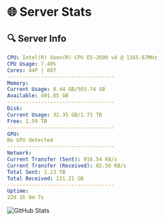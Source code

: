 # 🌐 Server Stats
## 🔍 Server Info
```yaml
CPU: Intel(R) Xeon(R) CPU E5-2699 v4 @ 1365.67MHz
CPU Usage: 7.40%
Cores: 44P | 88T
-----------------------------------
Memory:
Current Usage: 8.44 GB/503.74 GB
Available: 491.85 GB
-----------------------------------
Disk:
Current Usage: 32.35 GB/1.71 TB
Free: 1.59 TB
-----------------------------------
GPU:
No GPU detected
-----------------------------------
Network:
Current Transfer (Sent): 916.54 KB/s
Current Transfer (Received): 82.50 KB/s
Total Sent: 1.13 TB
Total Received: 231.21 GB
-----------------------------------
Uptime:
22d 1h 0m 7s
```
![GitHub Stats](https://img.shields.io/badge/Updated-2025-05-11_18:08:55-blue)